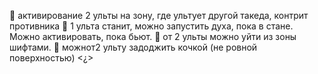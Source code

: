 :small_orange_diamond: активирование 2 ульты на зону, где ультует другой такеда, контрит противника
:small_orange_diamond: 1 ульта станит, можно запустить духа, пока в стане. Можно активировать, пока бьют.
:small_orange_diamond: от 2 ульты можно уйти из зоны шифтами.
:small_orange_diamond: можнот2 ульту задоджить кочкой (не ровной поверхностью) <¿>